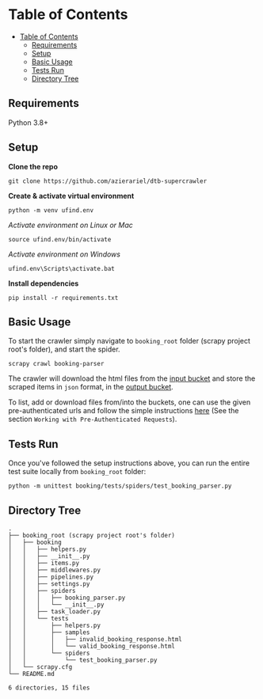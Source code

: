 # Table of Contents

- [Table of Contents](#table-of-contents)
  - [Requirements](#requirements)
  - [Setup](#setup)
  - [Basic Usage](#basic-usage)
  - [Tests Run](#run-tests)
  - [Directory Tree](#directory-tree)

## Requirements

Python 3.8+


## Setup

**Clone the repo**
    
    git clone https://github.com/azierariel/dtb-supercrawler

**Create & activate virtual environment**

    python -m venv ufind.env

*Activate environment on Linux or Mac*

    source ufind.env/bin/activate

*Activate environment on Windows*

    ufind.env\Scripts\activate.bat

**Install dependencies**

    pip install -r requirements.txt

## Basic Usage

To start the crawler simply navigate to `booking_root` folder (scrapy project root's folder), and start the spider.

    scrapy crawl booking-parser

The crawler will download the html files from the [input bucket](https://objectstorage.eu-frankfurt-1.oraclecloud.com/p/HKPwyExBxajwCV6gO1UrXpYaviWXWcvXHRsh6P8t0q5apdb3ze-a63S_M7PhmaqR/n/frexf2i6jjbf/b/booking/o/) and store the scraped items in `json` format, in the [output bucket](https://objectstorage.eu-frankfurt-1.oraclecloud.com/p/L1Ls5t1H4WaIzg-Yno5lQZeYPjUVHgnc-vliGuq1fifElSTpgMYu9uH3HbMuG_G8/n/frexf2i6jjbf/b/booking-items/o/).

To list, add or download files from/into the buckets, one can use the given pre-authenticated urls and follow the simple instructions [here](https://docs.oracle.com/en-us/iaas/Content/Object/Tasks/usingpreauthenticatedrequests.htm) (See the section `Working with Pre-Authenticated Requests`).

## Tests Run

Once you've followed the setup instructions above, you can run the entire test suite locally from `booking_root` folder:

    python -m unittest booking/tests/spiders/test_booking_parser.py



## Directory Tree

    .
    ├── booking_root (scrapy project root's folder)
    │   ├── booking
    │   │   ├── helpers.py
    │   │   ├── __init__.py
    │   │   ├── items.py
    │   │   ├── middlewares.py
    │   │   ├── pipelines.py
    │   │   ├── settings.py
    │   │   ├── spiders
    │   │   │   ├── booking_parser.py
    │   │   │   └── __init__.py
    │   │   ├── task_loader.py
    │   │   └── tests
    │   │       ├── helpers.py
    │   │       ├── samples
    │   │       │   ├── invalid_booking_response.html
    │   │       │   └── valid_booking_response.html
    │   │       └── spiders
    │   │           └── test_booking_parser.py
    │   └── scrapy.cfg
    └── README.md

    6 directories, 15 files
